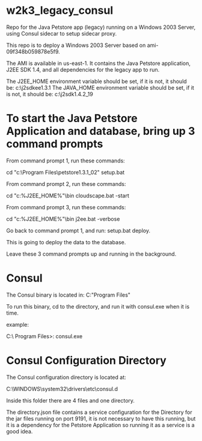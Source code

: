 # w2k3_legacy_consul
Repo for the Java Petstore app (legacy) running on a Windows 2003 Server, using Consul sidecar to setup sidecar proxy. 

This repo is to deploy a Windows 2003 Server based on ami-09f348b059878e5f9. 

The AMI is available in us-east-1. It contains the Java Petstore application, J2EE SDK 1.4, and all dependencies for the legacy app to run. 

The J2EE_HOME environment variable should be set, if it is not, it should be: c:\j2sdkee1.3.1
The JAVA_HOME environment variable should be set, if it is not, it should be: c:\j2sdk1.4.2_19

# To start the Java Petstore Application and database, bring up 3 command prompts 

From command prompt 1, run these commands: 

cd "c:\Program Files\petstore1.3.1_02"
setup.bat


From command prompt 2, run these commands:

cd "c:\%J2EE_HOME%"\bin
cloudscape.bat -start


From command prompt 3, run these commands:

cd "c:\%J2EE_HOME%"\bin
j2ee.bat -verbose


Go back to command prompt 1, and run: 
setup.bat deploy. 

This is going to deploy the data to the database. 


Leave these 3 command prompts up and running in the background. 

# Consul

The Consul binary is located in: C:\"Program Files"

To run this binary, cd to the directory, and run it with consul.exe when it is time. 

example:

 C:\ Program Files\>: consul.exe


# Consul Configuration Directory

The Consul configuration directory is located at: 

C:\WINDOWS\system32\drivers\etc\consul.d


Inside this folder there are 4 files and one directory. 


The directory.json file contains a service configuration for the Directory for the jar files running on port 9191, it is not necessary to have this running, but it is a dependency for the Petstore Application so running it as a service is a good idea. 



